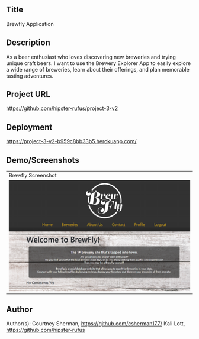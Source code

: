 ## Title

Brewfly Application

## Description

As a beer enthusiast who loves discovering new breweries and trying unique craft beers.
I want to use the Brewery Explorer App to easily explore a wide range of breweries, learn about their offerings, and plan memorable tasting adventures.

## Project URL

https://github.com/hipster-rufus/project-3-v2

## Deployment

https://project-3-v2-b959c8bb33b5.herokuapp.com/

## Demo/Screenshots

  <table>
  <tr>
    <td>Brewfly Screenshot</td>
  </tr>
  <tr>
    <td><img src= "brewfly.png" height=300 alt="Brewfly Screenshot"></td>
  </tr>
  </table>

## Author

Author(s):
Courtney Sherman, https://github.com/csherman177/
Kali Lott, https://github.com/hipster-rufus
